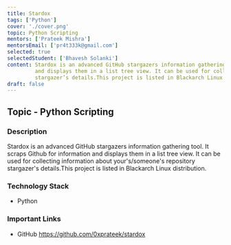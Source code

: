 ```yaml
---
title: Stardox
tags: ['Python']
cover: './cover.png'
topic: Python Scripting
mentors: ['Prateek Mishra']
mentorsEmail: ['pr4t333k@gmail.com']
selected: true
selectedStudent: ['Bhavesh Solanki']
content: Stardox is an advanced GitHub stargazers information gathering tool. It scraps Github for information
         and displays them in a list tree view. It can be used for collecting information about someone’s repository
         stargazer’s details.This project is listed in Blackarch Linux distribution.
draft: false
---
```


## Topic - Python Scripting

### Description 

Stardox is an advanced GitHub stargazers information gathering tool. It scraps Github for information and displays them in a list tree view. It can be used for collecting information about your's/someone's repository stargazer's details.This project is listed in Blackarch Linux distribution.

### Technology Stack
 
 - Python
 
### Important Links

- GitHub
https://github.com/0xprateek/stardox
